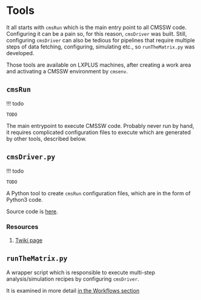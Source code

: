 # Tools

It all starts with `cmsRun` which is the main entry point to all CMSSW code.
Configuring it can be a pain so, for this reason, `cmsDriver` was built.
Still, configuring `cmsDriver` can also be tedious for pipelines that require
multiple steps of data fetching, configuring, simulating etc., so `runTheMatrix.py`
was developed.

Those tools are available on LXPLUS machines, after creating a work area
and activating a CMSSW environment by `cmsenv`.

## `cmsRun`

!!! todo
	
	TODO
	
The main entrypoint to execute CMSSW code. Probably never run by hand, it requires
complicated configuration files to execute which are generated by other tools,
described below.

## `cmsDriver.py`

!!! todo
	
	TODO

A Python tool to create `cmsRun` configuration files, which are in the form of Python3 code.

Source code is [here](https://github.com/cms-sw/cmssw/blob/master/Configuration/Applications/scripts/cmsDriver.py).

### Resources
1. [Twiki page](https://twiki.cern.ch/twiki/bin/view/CMSPublic/SWGuideCmsDriver)

## `runTheMatrix.py`

A wrapper script which is responsible to execute multi-step analysis/simulation recipes
by configuring `cmsDriver`.

It is examined in more detail [in the Workflows section](working-with-cmssw/workflows/overview.md)
